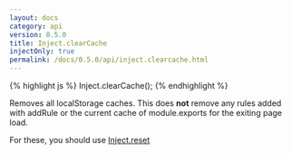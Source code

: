 ```yaml
---
layout: docs
category: api
version: 0.5.0
title: Inject.clearCache
injectOnly: true
permalink: /docs/0.5.0/api/inject.clearcache.html
---
```


{% highlight js %}
Inject.clearCache();
{% endhighlight %}

Removes all localStorage caches. This does **not** remove any rules added with addRule or the current cache of module.exports for the exiting page load.

For these, you should use [Inject.reset](/docs/0.5.0/api/inject.reset.html)